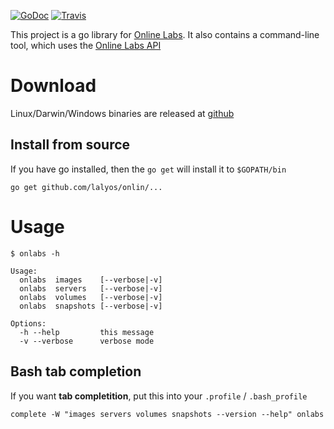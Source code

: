 
[![GoDoc](https://godoc.org/github.com/lalyos/onlabs?status.png)](https://godoc.org/github.com/lalyos/onlabs)
[![Travis](https://travis-ci.org/lalyos/onlabs.svg?branch=master)](https://travis-ci.org/lalyos/onlabs)

This project is a go library for [Online Labs](https://cloud.online.net/).
It also contains a command-line tool, which uses the [Online Labs API](https://doc.cloud.online.net/api/)


# Download

Linux/Darwin/Windows binaries are released at [github](https://github.com/lalyos/onlabs/releases/latest)

## Install from source

If you have go installed, then the `go get` will install it to
`$GOPATH/bin`

```
go get github.com/lalyos/onlin/...
```

# Usage

```
$ onlabs -h

Usage:
  onlabs  images    [--verbose|-v]
  onlabs  servers   [--verbose|-v]
  onlabs  volumes   [--verbose|-v]
  onlabs  snapshots [--verbose|-v]

Options:
  -h --help         this message
  -v --verbose      verbose mode
```

## Bash tab completion

If you want **tab completition**, put this into your `.profile` / `.bash_profile`

```
complete -W "images servers volumes snapshots --version --help" onlabs
```
